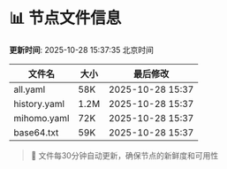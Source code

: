 # 📊 节点文件信息

**更新时间**: 2025-10-28 15:37:35 北京时间

| 文件名 | 大小 | 最后修改 |
|--------|------|----------|
| all.yaml | 58K | 2025-10-28 15:37 |
| history.yaml | 1.2M | 2025-10-28 15:37 |
| mihomo.yaml | 72K | 2025-10-28 15:37 |
| base64.txt | 59K | 2025-10-28 15:37 |

> 🔄 文件每30分钟自动更新，确保节点的新鲜度和可用性
